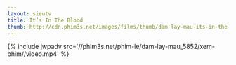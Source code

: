 ```yaml
---
layout: sieutv
title: It’s In The Blood
thumb: http://cdn.phim3s.net/images/films/thumb/dam-lay-mau-its-in-the-blood-2012.jpg
---
```

{% include jwpadv src='//phim3s.net/phim-le/dam-lay-mau_5852/xem-phim//video.mp4' %}